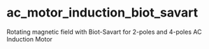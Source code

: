 # ac_motor_induction_biot_savart
Rotating magnetic field with Biot-Savart for 2-poles and 4-poles AC Induction Motor
